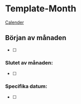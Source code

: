 # Template-Month 
[Calender](https://calendar.google.com/calendar/u/0/r/month//{{date:YYYY}}/{{date:MM}}/{{date:DD}})
## Början av månaden
- [ ] 


### Slutet av månaden:
- [ ] 

### Specifika datum:
- [ ] 
